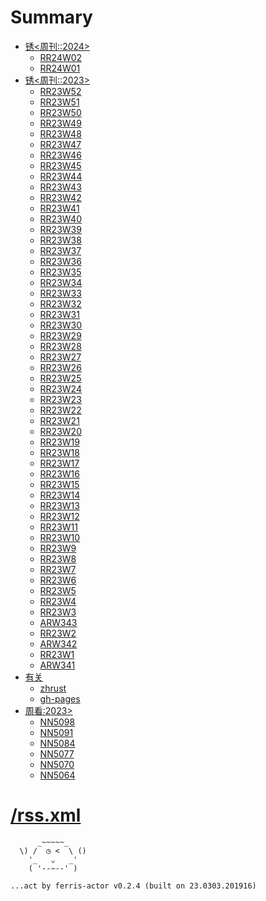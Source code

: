 # Summary

- [锈<周刊::2024>](./2024/README.md)
    + [RR24W02](./2024/RR24W02.md)
    + [RR24W01](./2024/RR24W01.md)
- [锈<周刊::2023>](./2023/README.md)
    + [RR23W52](./2023/RR23W52.md)
    + [RR23W51](./2023/RR23W51.md)
    + [RR23W50](./2023/RR23W50.md)
    + [RR23W49](./2023/RR23W49.md)
    + [RR23W48](./2023/RR23W48.md)
    + [RR23W47](./2023/RR23W47.md)
    + [RR23W46](./2023/RR23W46.md)
    + [RR23W45](./2023/RR23W45.md)
    + [RR23W44](./2023/RR23W44.md)
    + [RR23W43](./2023/RR23W43.md)
    + [RR23W42](./2023/RR23W42.md)
    + [RR23W41](./2023/RR23W41.md)
    + [RR23W40](./2023/RR23W40.md)
    + [RR23W39](./2023/RR23W39.md)
    + [RR23W38](./2023/RR23W38.md)
    + [RR23W37](./2023/RR23W37.md)
    + [RR23W36](./2023/RR23W36.md)
    + [RR23W35](./2023/RR23W35.md)
    + [RR23W34](./2023/RR23W34.md)
    + [RR23W33](./2023/RR23W33.md)
    + [RR23W32](./2023/RR23W32.md)
    + [RR23W31](./2023/RR23W31.md)
    + [RR23W30](./2023/RR23W30.md)
    + [RR23W29](./2023/RR23W29.md)
    + [RR23W28](./2023/RR23W28.md)
    + [RR23W27](./2023/RR23W27.md)
    + [RR23W26](./2023/RR23W26.md)
    + [RR23W25](./2023/RR23W25.md)
    + [RR23W24](./2023/RR23W24.md)
    + [RR23W23](./2023/RR23W23.md)
    + [RR23W22](./2023/RR23W22.md)
    + [RR23W21](./2023/RR23W21.md)
    + [RR23W20](./2023/RR23W20.md)
    + [RR23W19](./2023/RR23W19.md)
    + [RR23W18](./2023/RR23W18.md)
    + [RR23W17](./2023/RR23W17.md)
    + [RR23W16](./2023/RR23W16.md)
    + [RR23W15](./2023/RR23W15.md)
    + [RR23W14](./2023/RR23W14.md)
    + [RR23W13](./2023/RR23W13.md)
    + [RR23W12](./2023/RR23W12.md)
    + [RR23W11](./2023/RR23W11.md)
    + [RR23W10](./2023/RR23W10.md)
    + [RR23W9](./2023/RR23W9.md)
    + [RR23W8](./2023/RR23W8.md)
    + [RR23W7](./2023/RR23W7.md)
    + [RR23W6](./2023/RR23W6.md)
    + [RR23W5](./2023/RR23W5.md)
    + [RR23W4](./2023/RR23W4.md)
    + [RR23W3](./2023/RR23W3.md)
    + [ARW343](./2023/ARW343.md)
    + [RR23W2](./2023/RR23W2.md)
    + [ARW342](./2023/ARW342.md)
    + [RR23W1](./2023/RR23W1.md)
    + [ARW341](./2023/ARW341.md)
- [有关](./abt/README.md)
    + [zhrust](./abt/zhrust.md)
    + [gh-pages](./abt/gh-pages.md)
- [周看:2023>](./dama/README.md)
    + [NN5098](./dama/2023/NN5098.md)
    + [NN5091](./dama/2023/NN5091.md)
    + [NN5084](./dama/2023/NN5084.md)
    + [NN5077](./dama/2023/NN5077.md)
    + [NN5070](./dama/2023/NN5070.md)
    + [NN5064](./dama/2023/NN5064.md)


# [/rss.xml](/rss.xml)



```
      _~~~~~_
  \) /  ◷ <  \ ()
    '_   ⌄   _'
    ( '--∽--' )

...act by ferris-actor v0.2.4 (built on 23.0303.201916)
```

